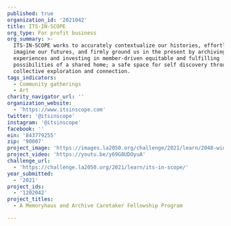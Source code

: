 ```yaml
---
published: true
organization_id: '2021042'
title: ITS-IN-SCOPE
org_type: For profit business
org_summary: >-
  ITS-IN-SCOPE works to accurately contextualize our histories, effortlessly
  imagine our futures, and firmly ground us in the present by archiving communal
  experiences and investing in member-driven equitable and fulfilling
  possibilities of a shared home; a safe space for self discovery through
  collective exploration and connection.
tags_indicators:
  - Community gatherings
  - Art
charity_navigator_url: ''
organization_website:
  - 'https://www.itsinscope.com'
twitter: '@itsinscope'
instagram: '@itsinscope'
facebook: ''
ein: '843779255'
zip: '90007'
project_image: 'https://images.la2050.org/challenge/2021/learn/2048-wide/its-in-scope.jpg'
project_video: 'https://youtu.be/y69G8UDOyuA'
challenge_url:
  - 'https://challenge.la2050.org/2021/learn/its-in-scope/'
year_submitted:
  - '2021'
project_ids:
  - '1202042'
project_titles:
  - A Memoryhaus and Archive Caretaker Fellowship Program

---
```

